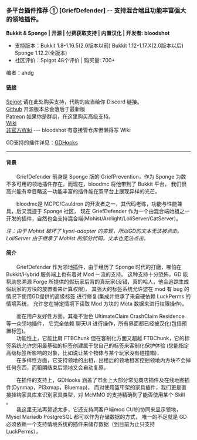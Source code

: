 ### 多平台插件推荐 ① [GriefDefender] -- 支持混合端且功能丰富强大的领地插件。

**Bukkit & Sponge | 开源 | 付费获取支持 | 内置汉化 | 开发者: bloodshot**

* 支持版本：Bukkit 1.8-1.16.5(2.0版本以前) Bukkit 1.12-1.17.X(2.0版本以后) Sponge 1.12.2(全版本)
* 社区评价：Spigot 48个评价  | 购买量: 700+

编者：ahdg

#### 链接

[Spigot](https://www.spigotmc.org/resources/68900/) 请在此处购买支持，代购的应当给你 Discord 链接。
<br>[Github](https://github.com/bloodmc/GriefDefender) 开源版本总会落后于最新版
<br>[Patreon](https://www.patreon.com/bloodmc) 如果你是群组，在这里购买高级支持。
<br>[Wiki](https://github.com/bloodmc/GriefDefender/wiki)
<br>[非官方Wiki](https://tartaros-gamer.github.io/griefDefenderDoc/) --- bloodshot 有意接管仓库但懒得写 Wiki

GD支持的插件详见：[GDHooks](https://github.com/bloodmc/GDHooks)

---

#### 背景

&emsp;&emsp;GriefDefender 前身是 Sponge 版的 GriefPrevention，作为 Sponge 为数不多可用的领地插件存在。而现在，bloodmc 将他带到了 Bukkit 平台，
我们很高兴能有幸目睹这一功能丰富的插件能在双平台上展现异样的光芒。

&emsp;&emsp;bloodmc是 MCPC/Cauldron 的开发者之一，其代码老练，功能与性能兼具，后又混迹于 Sponge 社区，
现在 GriefDefender 作为一个由混合端始祖之一开发的插件，自然也会支持混合端(Mohist/Arclight/LoliServer/CatServer)。

*注：由于 Mohist 破坏了 kyori-adapter 的实现，所以GD的文本无法被点击。LoliServer 由于继承了 Mohist 的部分代码，文本也无法点击。*

#### 简介

&emsp;&emsp;GriefDefender 作为领地插件，由于经历了 Sponge 时代的打磨，哪怕在 Bukkit/Hybrid 服务端上也有着对 Mod 一流的支持。
这种支持十分恐怖，GD 能帮助您溯源 Forge 所提供的假玩家后背的真玩家(没错，真的哈人，他会追踪生成假玩家的方块的放置者来计算权限)，
其强大的标签系统允许您在  mod 有 bug 的情况下使用GD提供的高级标签 进行修复(集成并继承了来自硬依赖 LuckPerms 的情境系统，
允许您在特定情境下读取 Mod 方块的 Meta 数据来进行权限操作)。
  
&emsp;&emsp;而在用户友好性方面，其毫不逊色 UltimateClaim CrashClaim Residence 等一众领地插件，
它完全依赖 聊天UI 进行操作，所有界面都已经被汉化(包括预置标签)。
<br>&emsp;&emsp;功能性上，它能比肩 FTBChunk 但在客制化方面又超越 FTBChunk，它的标签系统允许您用最基础的标签创建属于您自己的标签来客制化保护体验
(您能指定高级标签所影响的对象，比如说让某个物体与某个玩家没有碰撞箱)，
<br>&emsp;&emsp;在多样性方面，它支持领地的出租，出租后的领地租客挖掘领地内方块不会掉任何东西，而租期结束后领地又会自动复原。

&emsp;&emsp;在插件的支持上，GDHooks 涵盖了市面上大部分常见商店插件及在线地图插件(Dynmap，Pl3xmap，Bluemap)，
而对使用盔甲架的家具插件，我们更是直接挂钩家具库来识别家具类型，对 McMMO 的支持精确到了能否使用某个 Skill 。
<br>&emsp;&emsp;我这里无法再赘述太多，它还支持同客户端mod CUI的协同来显示领地，Mysql Mariadb PostgreSQL 都可以作为存储数据的方式，
唯一的不足就是 GD 必须依赖一个支持情境系统的插件来储存数据（到目前为止只支持 LuckPerms）。